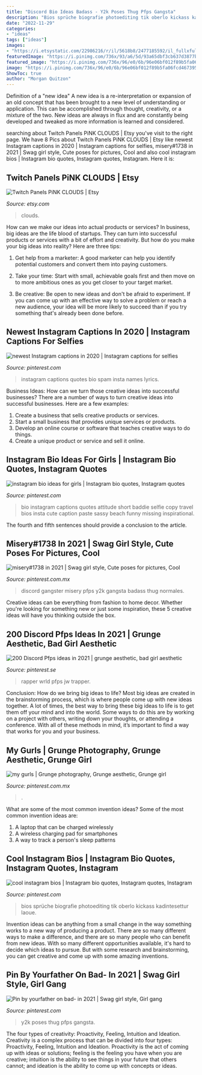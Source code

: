 ```yaml
---
title: "Discord Bio Ideas Badass - Y2k Poses Thug Pfps Gangsta"
description: "Bios sprüche biografie photoediting tik oberlo kickass kadintesettur laoue"
date: "2022-11-29"
categories:
- "ideas"
tags: ["ideas"]
images:
- "https://i.etsystatic.com/22986216/r/il/5618b8/2477185592/il_fullxfull.2477185592_83hz.jpg"
featuredImage: "https://i.pinimg.com/736x/93/a6/5d/93a65dbf3cb637d3877b5b6cc53dadae.jpg"
featured_image: "https://i.pinimg.com/736x/96/e0/6b/96e06bf012f89b5fa06fcd46739524d1.jpg"
image: "https://i.pinimg.com/736x/96/e0/6b/96e06bf012f89b5fa06fcd46739524d1.jpg"
ShowToc: true
author: "Morgan Quitzon"
---
```



Definition of a "new idea"
A new idea is a re-interpretation or expansion of an old concept that has been brought to a new level of understanding or application. This can be accomplished through thought, creativity, or a mixture of the two. New ideas are always in flux and are constantly being developed and tweaked as more information is learned and considered.

	

		
searching about Twitch Panels PiNK CLOUDS | Etsy you've visit to the right page. We have 8 Pics about Twitch Panels PiNK CLOUDS | Etsy like newest Instagram captions in 2020 | Instagram captions for selfies, misery#1738 in 2021 | Swag girl style, Cute poses for pictures, Cool and also cool instagram bios | Instagram bio quotes, Instagram quotes, Instagram. Here it is:
		
    
## Twitch Panels PiNK CLOUDS | Etsy

<img loading=lazy src="https://i.etsystatic.com/22986216/r/il/5618b8/2477185592/il_fullxfull.2477185592_83hz.jpg" onerror="this.onerror=null;this.src='https://tse3.mm.bing.net/th?id=OIP.OEjJ0-YpUbBoCkWp5HECmwHaF7&amp;pid=15.1';" alt="Twitch Panels PiNK CLOUDS | Etsy">

_Source: etsy.com_

>clouds. 

	

How can we make our ideas into actual products or services?
In business, big ideas are the life blood of startups. They can turn into successful products or services with a bit of effort and creativity. But how do you make your big ideas into reality? Here are three tips:
1) Get help from a marketer: A good marketer can help you identify potential customers and convert them into paying customers.

2) Take your time: Start with small, achievable goals first and then move on to more ambitious ones as you get closer to your target market.

3) Be creative: Be open to new ideas and don't be afraid to experiment. If you can come up with an effective way to solve a problem or reach a new audience, your idea will be more likely to succeed than if you try something that's already been done before.

    
## Newest Instagram Captions In 2020 | Instagram Captions For Selfies

<img loading=lazy src="https://i.pinimg.com/originals/50/20/b7/5020b757e5fa4ce45d36bb1a016a30ca.png" onerror="this.onerror=null;this.src='https://tse3.mm.bing.net/th?id=OIP.AJsrwc84hXo4OZQXzeRlkQHaNt&amp;pid=15.1';" alt="newest Instagram captions in 2020 | Instagram captions for selfies">

_Source: pinterest.com_

>instagram captions quotes bio spam insta names lyrics. 

	

Business Ideas: How can we turn those creative ideas into successful businesses?
There are a number of ways to turn creative ideas into successful businesses. Here are a few examples: 
1. Create a business that sells creative products or services.
2. Start a small business that provides unique services or products.
3. Develop an online course or software that teaches creative ways to do things. 
4. Create a unique product or service and sell it online.

    
## Instagram Bio Ideas For Girls | Instagram Bio Quotes, Instagram Quotes

<img loading=lazy src="https://i.pinimg.com/736x/93/a6/5d/93a65dbf3cb637d3877b5b6cc53dadae.jpg" onerror="this.onerror=null;this.src='https://tse3.mm.bing.net/th?id=OIP.xfH-cmCTtVi8gCv3cyZSdAHaNL&amp;pid=15.1';" alt="instagram bio ideas for girls | Instagram bio quotes, Instagram quotes">

_Source: pinterest.com_

>bio instagram captions quotes attitude short baddie selfie copy travel bios insta cute caption paste sassy beach funny missing inspirational. 

	

The fourth and fifth sentences should provide a conclusion to the article.

    
## Misery#1738 In 2021 | Swag Girl Style, Cute Poses For Pictures, Cool

<img loading=lazy src="https://i.pinimg.com/736x/cb/32/89/cb3289675dc2518998aee77a7714431d.jpg" onerror="this.onerror=null;this.src='https://tse3.mm.bing.net/th?id=OIP.K3_HjR4XkC1G6oi4gAhprwHaNK&amp;pid=15.1';" alt="misery#1738 in 2021 | Swag girl style, Cute poses for pictures, Cool">

_Source: pinterest.com.mx_

>discord gangster misery pfps y2k gangsta badass thug normales. 

	

Creative ideas can be everything from fashion to home decor. Whether you're looking for something new or just some inspiration, these 5 creative ideas will have you thinking outside the box.

    
## 200 Discord Pfps Ideas In 2021 | Grunge Aesthetic, Bad Girl Aesthetic

<img loading=lazy src="https://i.pinimg.com/474x/7a/7b/4b/7a7b4baa371ac42e60eaa22e422361f6.jpg" onerror="this.onerror=null;this.src='https://tse1.mm.bing.net/th?id=OIP.TCI0tVqbW7Ugx1t_Ox_9IAAAAA&amp;pid=15.1';" alt="200 Discord Pfps ideas in 2021 | grunge aesthetic, bad girl aesthetic">

_Source: pinterest.se_

>rapper wrld pfps jw trapper. 

	

Conclusion: How do we bring big ideas to life?
Most big ideas are created in the brainstorming process, which is where people come up with new ideas together. A lot of times, the best way to bring these big ideas to life is to get them off your mind and into the world. Some ways to do this are by working on a project with others, writing down your thoughts, or attending a conference. With all of these methods in mind, it’s important to find a way that works for you and your business.

    
## My Gurls | Grunge Photography, Grunge Aesthetic, Grunge Girl

<img loading=lazy src="https://i.pinimg.com/736x/b4/82/ab/b482ab0f751b9ef95c7f42fa059cb4d1.jpg" onerror="this.onerror=null;this.src='https://tse4.mm.bing.net/th?id=OIP.iosVYcFHr4uUHkI2MW6Z4wHaHB&amp;pid=15.1';" alt="my gurls | Grunge photography, Grunge aesthetic, Grunge girl">

_Source: pinterest.com.mx_

>. 

	

What are some of the most common invention ideas?
Some of the most common invention ideas are: 
1. A laptop that can be charged wirelessly
2. A wireless charging pad for smartphones
3. A way to track a person's sleep patterns

    
## Cool Instagram Bios | Instagram Bio Quotes, Instagram Quotes, Instagram

<img loading=lazy src="https://i.pinimg.com/originals/34/ea/17/34ea174ecf4f89e7cc0b7d292a49a005.png" onerror="this.onerror=null;this.src='https://tse3.mm.bing.net/th?id=OIP.po26xhUBe5nnhUOz9jt_pgHaNL&amp;pid=15.1';" alt="cool instagram bios | Instagram bio quotes, Instagram quotes, Instagram">

_Source: pinterest.com_

>bios sprüche biografie photoediting tik oberlo kickass kadintesettur laoue. 

	

Invention ideas can be anything from a small change in the way something works to a new way of producing a product. There are so many different ways to make a difference, and there are so many people who can benefit from new ideas. With so many different opportunities available, it's hard to decide which ideas to pursue. But with some research and brainstorming, you can get creative and come up with some amazing inventions.

    
## Pin By Yourfather On Bad- In 2021 | Swag Girl Style, Girl Gang

<img loading=lazy src="https://i.pinimg.com/736x/96/e0/6b/96e06bf012f89b5fa06fcd46739524d1.jpg" onerror="this.onerror=null;this.src='https://tse1.mm.bing.net/th?id=OIP.Mqf2eT6EYhGli5gNDyRq6wHaNL&amp;pid=15.1';" alt="Pin by yourfather on bad- in 2021 | Swag girl style, Girl gang">

_Source: pinterest.com_

>y2k poses thug pfps gangsta. 

	

The four types of creativity: Proactivity, Feeling, Intuition and Ideation.
Creativity is a complex process that can be divided into four types: Proactivity, Feeling, Intuition and Ideation. Proactivity is the act of coming up with ideas or solutions; feeling is the feeling you have when you are creative; intuition is the ability to see things in your future that others cannot; and ideation is the ability to come up with concepts or ideas.

